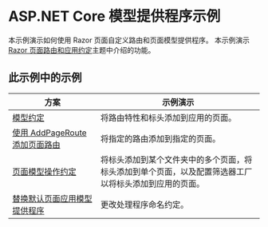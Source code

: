 # <a name="aspnet-core-model-providers-sample"></a>ASP.NET Core 模型提供程序示例

本示例演示如何使用 Razor 页面自定义路由和页面模型提供程序。 本示例演示 [Razor 页面路由和应用约定](https://docs.microsoft.com/aspnet/core/mvc/razor-pages/razor-pages-convention-features)主题中介绍的功能。

## <a name="examples-in-this-sample"></a>此示例中的示例

| 方案 | 示例演示 |
| -------- | ----------- |
| [模型约定](https://docs.microsoft.com/aspnet/core/mvc/razor-pages/razor-pages-conventions#model-conventions) | 将路由特性和标头添加到应用的页面。 |
| [使用 AddPageRoute 添加页面路由](https://docs.microsoft.com/aspnet/core/mvc/razor-pages/razor-pages-conventions#configure-a-page-route) | 将指定的路由添加到指定的页面。 |
| [页面模型操作约定](https://docs.microsoft.com/aspnet/core/mvc/razor-pages/razor-pages-conventions#page-model-action-conventions) | 将标头添加到某个文件夹中的多个页面，将标头添加到单个页面，以及配置筛选器工厂以将标头添加到应用的页面。 |
| [替换默认页面应用模型提供程序](https://docs.microsoft.com/aspnet/core/mvc/razor-pages/razor-pages-conventions#replace-the-default-page-app-model-provider) | 更改处理程序命名约定。 |
